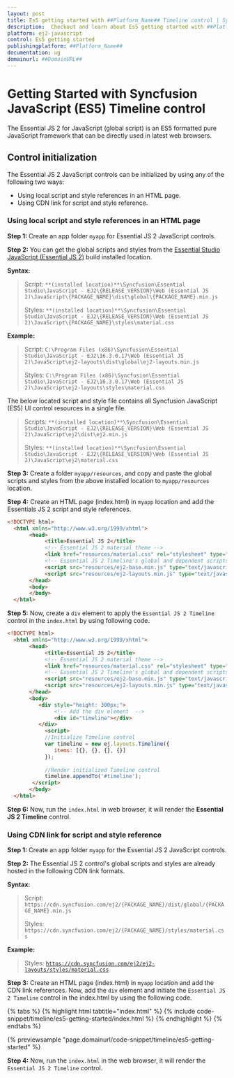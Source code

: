 ```yaml
---
layout: post
title: Es5 getting started with ##Platform_Name## Timeline control | Syncfusion
description:  Checkout and learn about Es5 getting started with ##Platform_Name## Timeline control of Syncfusion Essential JS 2 and more details.
platform: ej2-javascript
control: Es5 getting started
publishingplatform: ##Platform_Name##
documentation: ug
domainurl: ##DomainURL##
---
```


# Getting Started with Syncfusion JavaScript (ES5) Timeline control

The Essential JS 2 for JavaScript (global script) is an ES5 formatted pure JavaScript framework that can be directly used in latest web browsers.

## Control initialization

The Essential JS 2 JavaScript controls can be initialized by using any of the following two ways:

* Using local script and style references in an HTML page.
* Using CDN link for script and style reference.

### Using local script and style references in an HTML page

**Step 1:** Create an app folder `myapp` for Essential JS 2 JavaScript controls.

**Step 2:** You can get the global scripts and styles from the [Essential Studio JavaScript (Essential JS 2)](https://www.syncfusion.com/downloads/essential-js2) build installed location.

**Syntax:**
> Script: `**(installed location)**\Syncfusion\Essential Studio\JavaScript - EJ2\{RELEASE_VERSION}\Web (Essential JS 2)\JavaScript\{PACKAGE_NAME}\dist\global\{PACKAGE_NAME}.min.js`
>
> Styles: `**(installed location)**\Syncfusion\Essential Studio\JavaScript - EJ2\{RELEASE_VERSION}\Web (Essential JS 2)\JavaScript\{PACKAGE_NAME}\styles\material.css`

**Example:**

> Script: `C:\Program Files (x86)\Syncfusion\Essential Studio\JavaScript - EJ2\16.3.0.17\Web (Essential JS 2)\JavaScript\ej2-layouts\dist\global\ej2-layouts.min.js`
>
> Styles: `C:\Program Files (x86)\Syncfusion\Essential Studio\JavaScript - EJ2\16.3.0.17\Web (Essential JS 2)\JavaScript\ej2-layouts\styles\material.css`

The below located script and style file contains all Syncfusion JavaScript (ES5) UI control resources in a single file.

> Scripts: `**(installed location)**\Syncfusion\Essential Studio\JavaScript - EJ2\{RELEASE_VERSION}\Web (Essential JS 2)\JavaScript\ej2\dist\ej2.min.js`
>
> Styles: `**(installed location)**\Syncfusion\Essential Studio\JavaScript - EJ2\{RELEASE_VERSION}\Web (Essential JS 2)\JavaScript\ej2\material.css`

**Step 3:** Create a folder `myapp/resources`, and copy and paste the global scripts and styles from the above installed location to `myapp/resources` location.

**Step 4:** Create an HTML page (index.html) in `myapp` location and add the Essentials JS 2 script and style references.

```html
<!DOCTYPE html>
  <html xmlns="http://www.w3.org/1999/xhtml">
       <head>
            <title>Essential JS 2</title>
            <!-- Essential JS 2 material theme -->
            <link href="resources/material.css" rel="stylesheet" type="text/css"/>
            <!-- Essential JS 2 Timeline's global and dependent scripts -->
            <script src="resources/ej2-base.min.js" type="text/javascript"></script>
            <script src="resources/ej2-layouts.min.js" type="text/javascript"></script>
       </head>
       <body>
       </body>
  </html>
```

**Step 5:** Now, create a `div` element to apply the `Essential JS 2 Timeline` control in the `index.html` by using following code.

```html
<!DOCTYPE html>
  <html xmlns="http://www.w3.org/1999/xhtml">
       <head>
            <title>Essential JS 2</title>
            <!-- Essential JS 2 material theme -->
            <link href="resources/material.css" rel="stylesheet" type="text/css"/>
            <!-- Essential JS 2 Timeline's global and dependent scripts -->
            <script src="resources/ej2-base.min.js" type="text/javascript"></script>
            <script src="resources/ej2-layouts.min.js" type="text/javascript"></script>
       </head>
       <body>
          <div style="height: 300px;">
               <!-- Add the div element  -->
               <div id="timeline"></div>
          </div>
            <script>
            //Initialize Timeline control
            var timeline = new ej.layouts.Timeline({
               items: [{}, {}, {}, {}]
            });
            
            //Render initialized Timeline control
            timeline.appendTo('#timeline');
        </script>
       </body>
  </html>
```

**Step 6:** Now, run the `index.html` in web browser, it will render the **Essential JS 2 Timeline** control.

### Using CDN link for script and style reference

**Step 1:** Create an app folder `myapp` for the Essential JS 2 JavaScript controls.

**Step 2:** The Essential JS 2 control's global scripts and styles are already hosted in the following CDN link formats.

**Syntax:**
> Script: `https://cdn.syncfusion.com/ej2/{PACKAGE_NAME}/dist/global/{PACKAGE_NAME}.min.js`
>
> Styles: `https://cdn.syncfusion.com/ej2/{PACKAGE_NAME}/styles/material.css`

**Example:**
> Styles: [`https://cdn.syncfusion.com/ej2/ej2-layouts/styles/material.css`](https://cdn.syncfusion.com/ej2/ej2-layouts/styles/material.css)

**Step 3:** Create an HTML page (index.html) in `myapp` location and add the CDN link references. Now, add the `div` element and initiate the `Essential JS 2 Timeline` control in the index.html by using the following code.

{% tabs %}
{% highlight html tabtitle="index.html" %}
{% include code-snippet/timeline/es5-getting-started/index.html %}
{% endhighlight %}
{% endtabs %}
        
{% previewsample "page.domainurl/code-snippet/timeline/es5-getting-started" %}

**Step 4:** Now, run the `index.html` in the web browser, it will render the `Essential JS 2 Timeline` control.